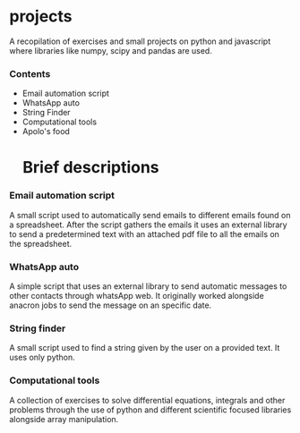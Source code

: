 <h1>projects</h1>
A recopilation of exercises and small projects on python and javascript where libraries like numpy, scipy and pandas are used.
<div>
<h3>Contents</h3>
<ul>
  <li>Email automation script</li>
  <li>WhatsApp auto</li>
  <li>String Finder</li>
  <li>Computational tools</li>
  <li>Apolo's food</li>
<h1>Brief descriptions</h1>
</ul>
</div>
<div>
<h3>Email automation script</h3>
  A small script used to automatically send emails to different emails found on a spreadsheet.
  After the script gathers the emails it uses an external library to send a predetermined text with an attached pdf file to all the emails on the spreadsheet.
<h3>WhatsApp auto</h3>
  A simple script that uses an external library to send automatic messages to other contacts through whatsApp web.
  It originally worked alongside anacron jobs to send the message on an specific date.

<h3>String finder</h3>
  A small script used to find a string given by the user on a provided text. It uses only python.
</div>
<h3>Computational tools</h3>
  A collection of exercises to solve differential equations, integrals and other problems through the use of python and different scientific focused libraries alongside array manipulation.

 


